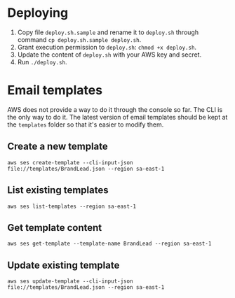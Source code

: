 # Deploying

1. Copy file `deploy.sh.sample` and rename it to `deploy.sh` through command `cp deploy.sh.sample deploy.sh`.
2. Grant execution permission to `deploy.sh`: `chmod +x deploy.sh`.
3. Update the content of `deploy.sh` with your AWS key and secret.
4. Run `./deploy.sh`.

# Email templates

AWS does not provide a way to do it through the console so far. The CLI is the only way to do it.
The latest version of email templates should be kept at the `templates` folder so that it's easier to modify them.

## Create a new template

`aws ses create-template --cli-input-json file://templates/BrandLead.json --region sa-east-1`

## List existing templates

`aws ses list-templates --region sa-east-1`

## Get template content

`aws ses get-template --template-name BrandLead --region sa-east-1`

## Update existing template

`aws ses update-template --cli-input-json file://templates/BrandLead.json --region sa-east-1`
